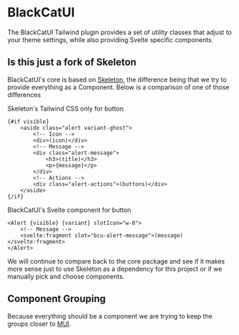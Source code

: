 # BlackCatUI

The BlackCatUI Tailwind plugin provides a set of utility classes that adjust to your theme settings, while also providing Svelte specific components.

## Is this just a fork of Skeleton

BlackCatUI's core is based on [Skeleton](https://github.com/skeletonlabs/skeleton), the difference being that we try to provide everything as a Component. Below is a comparison of one of those differences

Skeleton's Tailwind CSS only for button

```svelte
{#if visible}
	<aside class="alert variant-ghost">
		<!-- Icon -->
		<div>(icon)</div>
		<!-- Message -->
		<div class="alert-message">
			<h3>(title)</h3>
			<p>{message}</p>
		</div>
		<!-- Actions -->
		<div class="alert-actions">(buttons)</div>
	</aside>
{/if}
```

BlackCatUI's Svelte component for button

```svelte
<Alert {visible} {variant} slotIcon="w-8">
	<!-- Message -->
	<svelte:fragment slot="bcu-alert-message">(message)</svelte:fragment>
</Alert>
```

We will continue to compare back to the core package and see if it makes more sense just to use Skeleton as a dependency for this project or if we manually pick and choose components.

## Component Grouping

Because everything should be a component we are trying to keep the groups closer to [MUI](https://mui.com/).
